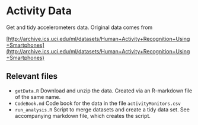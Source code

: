 # Activity Data
Get and tidy accelerometers data. Original data comes from

[http://archive.ics.uci.edu/ml/datasets/Human+Activity+Recognition+Using+Smartphones](http://archive.ics.uci.edu/ml/datasets/Human+Activity+Recognition+Using+Smartphones)

## Relevant files

* `getData.R` Download and unzip the data. Created via an R-markdown file of the same name.
* `CodeBook.md` Code book for the data in the file `activityMonitors.csv`
* `run_analysis.R` Script to merge datasets and create a tidy data set. See accompanying markdown file, which creates the script.
